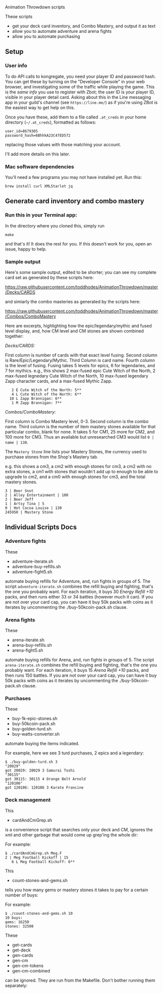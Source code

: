 
Animation Throwdown scripts


These scripts 
- get your deck card inventory, and Combo Mastery, and output it as text
- allow you to automate adventure and arena fights
- allow you to automate purchasing

## Setup

### User info

To do API calls to kongregate, you need your player ID and password hash.  You can get these
by turning on the "Developer Console" in your web browser, and investigating some of the traffic
while playing the game. This is the *same info* you use to register with Zbot; the user ID is your
player ID, visible in your player detail card.  Asking about this in the Line messaging 
app in your guild's channel (see `https://line.me/`) as if you're using ZBot is the easiest way to get help on this.

Once you have these, add them to a file called `.at_creds` in your home directory (`~/.at_creds`),
formatted as follows:

```
user_id=8679305
password_hash=6BhhkA23C47ED572
```

replacing those values with those matching your account.

I'll add more details on this later.


### Mac software dependencies

You'll need a few programs you may not have installed yet.  Run this:

```
brew install curl XMLStarlet jq
```



## Generate card inventory and combo mastery

### Run this in your Terminal app:

In the directory where you cloned this, simply run
```
make
```

and that's it!  It does the rest for you.  If this doesn't work for you, open an issue, happy to help.

### Sample output

Here's some sample output, edited to be shorter; you can see my complete card
set as generated by these scripts here:

https://raw.githubusercontent.com/toddhodes/AnimationThrowdown/master/Decks/CARDS

and simiarly the combo masteries as generated by the scripts here:

https://raw.githubusercontent.com/toddhodes/AnimationThrowdown/master/Combos/ComboMastery

Here are excerpts, highlighting how the epic/legendary/mythic and fused level display, and, 
how CM level and CM stones are shown combined together:

*Decks/CARDS:*

First column is number of cards with that exact level fusing.  Second column is Rare/Epic/Legendary/Mythic.  Third Column is card name.  Fourth column is the level of fusing.  Fusing takes 5 levels for epics, 6 for legendaries, and 7 for mythics.  e.g., this shows 
2 max-fused epic Cute Witch of the North,
2 max-fused legnedary Cute Witch of the North,
10 max-fused legendary Zapp character cards,
and a max-fused Mythic Zapp.

```
   2 E Cute Witch of the North: 5**
   4 L Cute Witch of the North: 6**
  10 L Zapp Brannigan: 6**
   1 M Zapp Brannigan: 7**
```


*Combos/ComboMastery:*

First column is Combo Mastery level, 0-3. Second column is the combo name.  Third column is the number of item mastery stones available for that particular combo, blank for none. It takes 5 for CM1, 25 more for CM2, and 100 more for CM3.  Thus an available but unresearched CM3 would list 
`0 | name | 130`.  

The `Mastery Stone` line lists your Mastery Stones, the currency used to purchase stones from the Shop's Mastery tab.

e.g. this shows a cm3, a cm2 with enough stones for cm3, a cm2 with no extra stones, a cm1 with stones that wouldn't
add up to enough to be able to upgrade to cm2, and a cm0 with enough stones for cm3, and the total mastery stones.


```
3 | Beer Snot
2 | Alley Entertainment | 100
2 | Beer Jeff
1 | Artsy Tina | 5
0 | Hot Cocoa Louise | 130
245950 | Mastery Stone
```


## Individual Scripts Docs

### Adventure fights

These 
- adventure-iterate.sh
- adventure-buy-refills.sh
- adventure-fight5.sh

automate buying refills for Adventure, and, run fights in groups of 5. The script
`adventure-iterate.sh` combines the refill buying and fighting, that's the one you probably want.
For each iteration, it buys 30 *Energy Refill +10* packs, and then runs either 33 or 34 battles (however much it can).
If you are not over your card cap, you can have it buy
50k packs with coins as it iterates by uncommenting the ./buy-50kcoin-pack.sh clause.


### Arena fights

These 
- arena-iterate.sh
- arena-buy-refills.sh
- arena-fight5.sh

automate buying refills for Arena, and, run fights in groups of 5. The script 
`arena-iterate.sh` combines the refill buying and fighting, that's the one you probably want.
For each iteration, it buys 15 *Arena Refill +10* packs, and then runs 150 battles.
If you are not over your card cap, you can have it buy
50k packs with coins as it iterates by uncommenting the ./buy-50kcoin-pack.sh clause.


### Purchases

These 
- buy-1k-epic-stones.sh
- buy-50kcoin-pack.sh
- buy-golden-turd.sh
- buy-watts-converter.sh

automate buying the items indicated.

For example, here we see 3 turd purchases, 2 epics and a legendary:
```
$ ./buy-golden-turd.sh 3
"20029"
got 20029: 20029 3 Samurai Toshi
"30115"
got 30115: 30115 4 Orange Belt Arnold
"120106"
got 120106: 120106 3 Karate Francine
```

### Deck management

This 
- cardAndCmGrep.sh

is a convenience script that searches only your deck and CM, ignores the xml and other garbage that would come up
grep'ing the whole dir:


For example:
```
$ ./cardAndCmGrep.sh Meg.F
2 | Meg Football Kickoff | 15
   6 L Meg Football Kickoff: 6**
```

This 
- count-stones-and-gems.sh

tells you how many gems or mastery stones it takes to pay for a certain number of buys:


For example:
```
$ ./count-stones-and-gems.sh 10
10 buys:
gems: 16250
stones: 32500
```

These 
-  get-cards
-  get-deck
-  gen-cards
-  gen-cm
-  gen-cm-tokens 
-  gen-cm-combined 

can be ignored.  They are run from the Makefile.  Don't bother running them separately:

